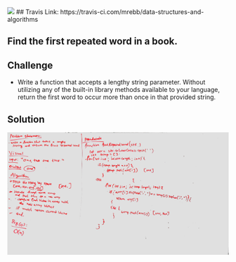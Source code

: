 <img src="https://travis-ci.com/mrebb/data-structures-and-algorithms.svg?branch=fifo_animal_shelter">
## Travis Link:
https://travis-ci.com/mrebb/data-structures-and-algorithms

## Find the first repeated word in a book.

## Challenge
* Write a function that accepts a lengthy string parameter. Without utilizing any of the built-in library methods available to your language, return the first word to occur more than once in that provided string.

## Solution
<img src = "./assets/repeated_word.JPG">